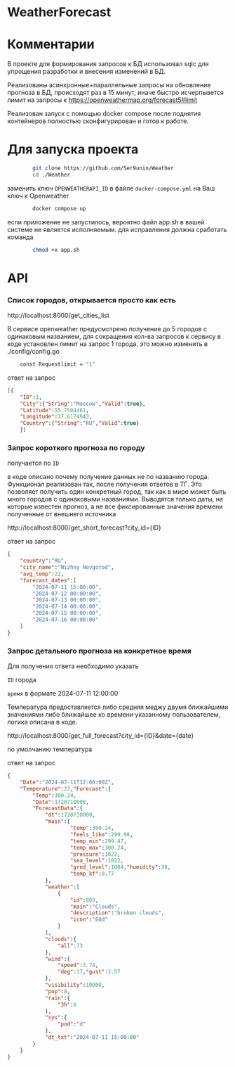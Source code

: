 ﻿# WeatherForecast
# Комментарии
В проекте для формирования запросов к БД использовал sqlc для упрощения разработки и внесения изменений в БД.

Реализованы асинхронные+параллельные запросы на обновление прогноза в БД, 
происходят раз в 15 минут, иначе быстро исчерпывется лимит на запросы к https://openweathermap.org/forecast5#limit

Реализован запуск с помощью docker compose после поднятия контейнеров полностью сконфигурирован и готов к работе.

# Для запуска проекта
```bash
        git clone https://github.com/Ser9unin/Weather
        cd ./Weather
```        
заменить ключ `OPENWEATHERAPI_ID` в файле `docker-compose.yml` на Ваш ключ к Openweather

```bash
        docker compose up
```

если приложение не запустилось, вероятно файл app.sh в вашей системе не является исполняемым.
для исправления должна сработать команда
```bash
        chmod +x app.sh
```
# API
### Cписок городов, открывается просто как есть
http://localhost:8000/get_cities_list

В сервисе openweather предусмотрено получение до 5 городов с одинаковым названием, для сокращения кол-ва запросов к сервису в коде установлен лимит на запрос 1 города. это можно изменить в ./config/config.go
```bash
    const Requestlimit = "1" 
```
ответ на запрос
```json
[{
    "ID":1,
    "City":{"String":"Moscow","Valid":true},
    "Latitude":55.7504461,
    "Longitude":37.6174943,
    "Country":{"String":"RU","Valid":true}
    }]
```

### Запрос короткого прогноза по городу
получается по `ID`

в коде описано почему получение данных не по названию города.
Функционал реализован так, после получения ответов в ТГ.
Это позволяет получить один конкретный город,
так как в мире может быть много городов с одинаковыми названиями.
Выводятся только даты, на которые известен прогноз, а не все фиксированные значения времени полученные от внешнего источника

http://localhost:8000/get_short_forecast?city_id={ID}

ответ на запрос
```json
{
    "country":"RU",
    "city_name":"Nizhny Novgorod",
    "avg_temp":22,
    "forecast_dates":[
        "2024-07-11 15:00:00",
        "2024-07-12 00:00:00",
        "2024-07-13 00:00:00",
        "2024-07-14 00:00:00",
        "2024-07-15 00:00:00",
        "2024-07-16 00:00:00"
    ]
}
```
### Запрос детального прогноза на конкретное время 
Для получения ответа необходимо указать

`ID` города

`время` в формате 2024-07-11 12:00:00

Температура предоставляется либо средняя меджу двумя ближайшими значениями
либо ближайшее ко времени указанному пользователем, логика описана в коде.

http://localhost:8000/get_full_forecast?city_id={ID}&date={date}

по умолчанию температура 

ответ на запрос
```json
{
    "Date":"2024-07-11T12:00:00Z",
    "Temperature":27,"Forecast":{
        "Temp":300.24,
        "Date":1720710000,
        "ForecastData":{
            "dt":1720710000,
            "main":{
                    "temp":300.24,
                    "feels_like":299.98,
                    "temp_min":299.47,
                    "temp_max":300.24,
                    "pressure":1022,
                    "sea_level":1022,
                    "grnd_level":1004,"humidity":38,
                    "temp_kf":0.77
            },
            "weather":[
                {
                    "id":803,
                    "main":"Clouds",
                    "description":"broken clouds",
                    "icon":"04d"
                }
            ],
            "clouds":{
                "all":73
            },
            "wind":{
                "speed":3.74,
                "deg":17,"gust":2.57
            },
            "visibility":10000,
            "pop":0,
            "rain":{
                "3h":0
            },
            "sys":{
                "pod":"d"
            },
            "dt_txt":"2024-07-11 15:00:00"
        }
    }
}
```
